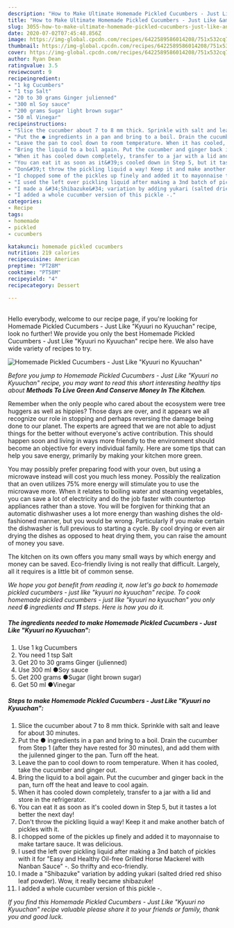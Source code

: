 ```yaml
---
description: "How to Make Ultimate Homemade Pickled Cucumbers - Just Like &amp;#34;Kyuuri no Kyuuchan&amp;#34;"
title: "How to Make Ultimate Homemade Pickled Cucumbers - Just Like &amp;#34;Kyuuri no Kyuuchan&amp;#34;"
slug: 3055-how-to-make-ultimate-homemade-pickled-cucumbers-just-like-and-34-kyuuri-no-kyuuchan-and-34
date: 2020-07-02T07:45:48.856Z
image: https://img-global.cpcdn.com/recipes/6422589586014208/751x532cq70/homemade-pickled-cucumbers-just-like-kyuuri-no-kyuuchan-recipe-main-photo.jpg
thumbnail: https://img-global.cpcdn.com/recipes/6422589586014208/751x532cq70/homemade-pickled-cucumbers-just-like-kyuuri-no-kyuuchan-recipe-main-photo.jpg
cover: https://img-global.cpcdn.com/recipes/6422589586014208/751x532cq70/homemade-pickled-cucumbers-just-like-kyuuri-no-kyuuchan-recipe-main-photo.jpg
author: Ryan Dean
ratingvalue: 3.5
reviewcount: 9
recipeingredient:
- "1 kg Cucumbers"
- "1 tsp Salt"
- "20 to 30 grams Ginger julienned"
- "300 ml Soy sauce"
- "200 grams Sugar light brown sugar"
- "50 ml Vinegar"
recipeinstructions:
- "Slice the cucumber about 7 to 8 mm thick. Sprinkle with salt and leave for about 30 minutes."
- "Put the ● ingredients in a pan and bring to a boil. Drain the cucumber from Step 1 (after they have rested for 30 minutes), and add them with the juilenned ginger to the pan. Turn off the heat."
- "Leave the pan to cool down to room temperature. When it has cooled, take the cucumber and ginger out."
- "Bring the liquid to a boil again. Put the cucumber and ginger back in the pan, turn off the heat and leave to cool again."
- "When it has cooled down completely, transfer to a jar with a lid and store in the refrigerator."
- "You can eat it as soon as it&#39;s cooled down in Step 5, but it tastes a lot better the next day!"
- "Don&#39;t throw the pickling liquid a way! Keep it and make another batch of pickles with it."
- "I chopped some of the pickles up finely and added it to mayonnaise to make tartare sauce. It was delicious."
- "I used the left over pickling liquid after making a 3nd batch of pickles with it for &#34;Easy and Healthy Oil-free Grilled Horse Mackerel with Nanban Sauce&#34; -. So thrifty and eco-friendly."
- "I made a &#34;Shibazuke&#34; variation by adding yukari (salted dried red shiso leaf powder). Wow, it really became shibazuke!"
- "I added a whole cucumber version of this pickle -."
categories:
- Recipe
tags:
- homemade
- pickled
- cucumbers

katakunci: homemade pickled cucumbers 
nutrition: 219 calories
recipecuisine: American
preptime: "PT28M"
cooktime: "PT58M"
recipeyield: "4"
recipecategory: Dessert

---
```

<br>
Hello everybody, welcome to our recipe page, if you're looking for Homemade Pickled Cucumbers - Just Like &#34;Kyuuri no Kyuuchan&#34; recipe, look no further! We provide you only the best Homemade Pickled Cucumbers - Just Like &#34;Kyuuri no Kyuuchan&#34; recipe here. We also have wide variety of recipes to try.
<br>


![Homemade Pickled Cucumbers - Just Like &#34;Kyuuri no Kyuuchan&#34;](https://img-global.cpcdn.com/recipes/6422589586014208/751x532cq70/homemade-pickled-cucumbers-just-like-kyuuri-no-kyuuchan-recipe-main-photo.jpg)

<i>Before you jump to Homemade Pickled Cucumbers - Just Like &#34;Kyuuri no Kyuuchan&#34; recipe, you may want to read this short interesting healthy tips about 
<strong>Methods To Live Green And Conserve Money In The Kitchen</strong>.</i>
</br>

Remember when the only people who cared about the ecosystem were tree huggers as well as hippies? Those days are over, and it appears we all recognize our role in stopping and perhaps reversing the damage being done to our planet. The experts are agreed that we are not able to adjust things for the better without everyone's active contribution. This should happen soon and living in ways more friendly to the environment should become an objective for every individual family. Here are some tips that can help you save energy, primarily by making your kitchen more green.

You may possibly prefer preparing food with your oven, but using a microwave instead will cost you much less money. Possibly the realization that an oven utilizes 75% more energy will stimulate you to use the microwave more. When it relates to boiling water and steaming vegetables, you can save a lot of electricity and do the job faster with countertop appliances rather than a stove. You will be forgiven for thinking that an automatic dishwasher uses a lot more energy than washing dishes the old-fashioned manner, but you would be wrong. Particularly if you make certain the dishwasher is full previous to starting a cycle. By cool drying or even air drying the dishes as opposed to heat drying them, you can raise the amount of money you save.

The kitchen on its own offers you many small ways by which energy and money can be saved. Eco-friendly living is not really that difficult. Largely, all it requires is a little bit of common sense.


<i>We hope you got benefit from reading it, now let's go back to homemade pickled cucumbers - just like &#34;kyuuri no kyuuchan&#34; recipe. To cook homemade pickled cucumbers - just like &#34;kyuuri no kyuuchan&#34; you only need <strong>6</strong> ingredients and <strong>11</strong> steps. Here is how you do it.
</i>

##### The ingredients needed to make Homemade Pickled Cucumbers - Just Like &#34;Kyuuri no Kyuuchan&#34;:

1. Use 1 kg Cucumbers
1. You need 1 tsp Salt
1. Get 20 to 30 grams Ginger (julienned)
1. Use 300 ml ●Soy sauce
1. Get 200 grams ●Sugar (light brown sugar)
1. Get 50 ml ●Vinegar


##### Steps to make Homemade Pickled Cucumbers - Just Like &#34;Kyuuri no Kyuuchan&#34;:

1. Slice the cucumber about 7 to 8 mm thick. Sprinkle with salt and leave for about 30 minutes.
1. Put the ● ingredients in a pan and bring to a boil. Drain the cucumber from Step 1 (after they have rested for 30 minutes), and add them with the juilenned ginger to the pan. Turn off the heat.
1. Leave the pan to cool down to room temperature. When it has cooled, take the cucumber and ginger out.
1. Bring the liquid to a boil again. Put the cucumber and ginger back in the pan, turn off the heat and leave to cool again.
1. When it has cooled down completely, transfer to a jar with a lid and store in the refrigerator.
1. You can eat it as soon as it&#39;s cooled down in Step 5, but it tastes a lot better the next day!
1. Don&#39;t throw the pickling liquid a way! Keep it and make another batch of pickles with it.
1. I chopped some of the pickles up finely and added it to mayonnaise to make tartare sauce. It was delicious.
1. I used the left over pickling liquid after making a 3nd batch of pickles with it for &#34;Easy and Healthy Oil-free Grilled Horse Mackerel with Nanban Sauce&#34; -. So thrifty and eco-friendly.
1. I made a &#34;Shibazuke&#34; variation by adding yukari (salted dried red shiso leaf powder). Wow, it really became shibazuke!
1. I added a whole cucumber version of this pickle -.


<i>If you find this Homemade Pickled Cucumbers - Just Like &#34;Kyuuri no Kyuuchan&#34; recipe valuable please share it to your friends or family, thank you and good luck.</i>
